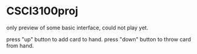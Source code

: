 # CSCI3100proj

only preview of some basic interface, could not play yet.

press "up" button to add card to hand.
press "down" button to throw card from hand.
